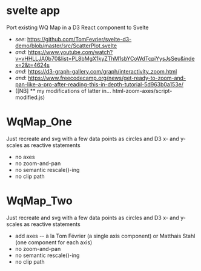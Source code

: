 # svelte app
Port existing WQ Map in a D3 React component to Svelte
  * _see_: https://github.com/TomFevrier/svelte-d3-demo/blob/master/src/ScatterPlot.svelte
  * _and_: https://www.youtube.com/watch?v=vHHLLJA0b70&list=PL8bMgX1kyZThM1sbYCoWdTcpiYysJsSeu&index=2&t=4624s
  * _and_: https://d3-graph-gallery.com/graph/interactivity_zoom.html
  * _and_: https://www.freecodecamp.org/news/get-ready-to-zoom-and-pan-like-a-pro-after-reading-this-in-depth-tutorial-5d963b0a153e/
  * ([NB] ** my modifications of latter in... html-zoom-axes/script-modified.js)

# WqMap_One
Just recreate and svg with a few data points as circles and D3 x- and y-scales as reactive statements
  * no axes
  * no zoom-and-pan
  * no semantic rescale()-ing
  * no clip path

# WqMap_Two
Just recreate and svg with a few data points as circles and D3 x- and y-scales as reactive statements
  * add axes -- à la Tom Février (a single axis component) or Matthais Stahl (one component for each axis)
  * no zoom-and-pan
  * no semantic rescale()-ing
  * no clip path

